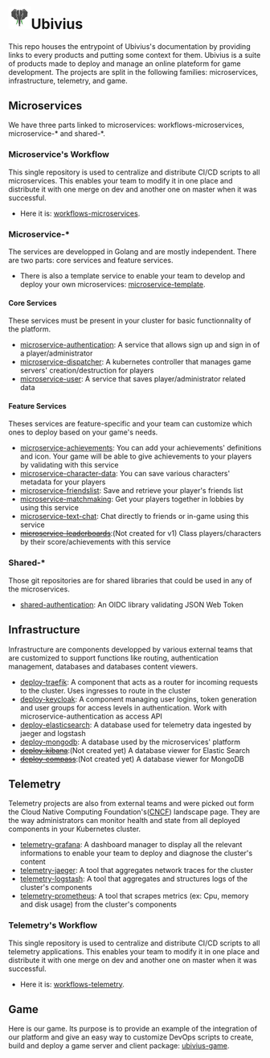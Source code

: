 # <img src="https://github.com/Ubivius/ubivius/blob/master/assets/ubivius_elephant.png" alt="Ubivius Icon" width="45" height="">Ubivius
This repo houses the entrypoint of Ubivius's documentation by providing links to every products and putting some context for them. Ubivius is a suite of products made to deploy and manage an online plateform for game development. The projects are split in the following families: microservices, infrastructure, telemetry, and game.
## Microservices
We have three parts linked to microservices: workflows-microservices, microservice-\* and shared-\*.
### Microservice's Workflow
This single repository is used to centralize and distribute CI/CD scripts to all microservices. This enables your team to modify it in one place and distribute it with one merge on dev and another one on master when it was successful.
- Here it is: [workflows-microservices](https://github.com/Ubivius/workflows-microservices).
### Microservice-\*
The services are developped in Golang and are mostly independent. There are two parts: core services and feature services. 
- There is also a template service to enable your team to develop and deploy your own microservices: [microservice-template](https://github.com/Ubivius/microservice-template).
#### Core Services
These services must be present in your cluster for basic functionnality of the platform.
- [microservice-authentication](https://github.com/Ubivius/microservice-authentication): A service that allows sign up and sign in of a player/administrator
- [microservice-dispatcher](https://github.com/Ubivius/microservice-dispatcher): A kubernetes controller that manages game servers' creation/destruction for players
- [microservice-user](https://github.com/Ubivius/microservice-user): A service that saves player/administrator related data
#### Feature Services
Theses services are feature-specific and your team can customize which ones to deploy based on your game's needs.
- [microservice-achievements](https://github.com/Ubivius/microservice-achievements): You can add your achievements' definitions and icon. Your game will be able to give achievements to your players by validating with this service
- [microservice-character-data](https://github.com/Ubivius/microservice-character-data): You can save various characters' metadata for your players
- [microservice-friendslist](https://github.com/Ubivius/microservice-friendslist): Save and retrieve your player's friends list 
- [microservice-matchmaking](https://github.com/Ubivius/microservice-matchmaking): Get your players together in lobbies by using this service
- [microservice-text-chat](https://github.com/Ubivius/microservice-text-chat): Chat directly to friends or in-game using this service
- [~~microservice-leaderboards~~](https://github.com/Ubivius/ubivius#feature-services):(Not created for v1) Class players/characters by their score/achievements with this service
### Shared-\*
Those git repositories are for shared libraries that could be used in any of the microservices. 
- [shared-authentication](https://github.com/Ubivius/shared-authentication): An OIDC library validating JSON Web Token
## Infrastructure
Infrastructure are components developped by various external teams that are customized to support functions like routing, authentication management, databases and databases content viewers.
- [deploy-traefik](https://github.com/Ubivius/deploy-traefik): A component that acts as a router for incoming requests to the cluster. Uses ingresses to route in the cluster
- [deploy-keycloak](https://github.com/Ubivius/deploy-keycloak): A component managing user logins, token generation and user groups for access levels in authentication. Work with microservice-authentication as access API
- [deploy-elasticsearch](https://github.com/Ubivius/deploy-elasticsearch): A database used for telemetry data ingested by jaeger and logstash
- [deploy-mongodb](https://github.com/Ubivius/deploy-mongodb): A database used by the microservices' platform
- [~~deploy-kibana~~](https://github.com/Ubivius/ubivius#infrastructure):(Not created yet) A database viewer for Elastic Search
- [~~deploy-compass~~](https://github.com/Ubivius/ubivius#infrastructure):(Not created yet) A database viewer for MongoDB
## Telemetry
Telemetry projects are also from external teams and were picked out form the Cloud Native Computing Foundation's([CNCF](https://landscape.cncf.io)) landscape page. They are the way administrators can monitor health and state from all deployed components in your Kubernetes cluster.
- [telemetry-grafana](https://github.com/Ubivius/telemetry-grafana): A dashboard manager to display all the relevant informations to enable your team to deploy and diagnose the cluster's content
- [telemetry-jaeger](https://github.com/Ubivius/telemetry-jaeger): A tool that aggregates network traces for the cluster
- [telemetry-logstash](https://github.com/Ubivius/telemetry-logstash): A tool that aggregates and structures logs of the cluster's components
- [telemetry-prometheus](https://github.com/Ubivius/telemetry-prometheus): A tool that scrapes metrics (ex: Cpu, memory and disk usage) from the cluster's components
### Telemetry's Workflow
This single repository is used to centralize and distribute CI/CD scripts to all telemetry applications. This enables your team to modify it in one place and distribute it with one merge on dev and another one on master when it was successful.
- Here it is: [workflows-telemetry](https://github.com/Ubivius/workflows-telemetry).
## Game
Here is our game. Its purpose is to provide an example of the integration of our platform and give an easy way to customize DevOps scripts to create, build and deploy a game server and client package: [ubivius-game](https://github.com/Ubivius/ubivius-game).
